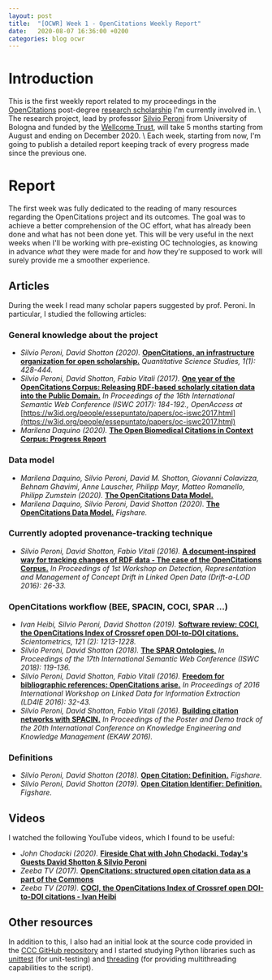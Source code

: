 ```yaml
---
layout: post
title:  "[OCWR] Week 1 - OpenCitations Weekly Report"
date:   2020-08-07 16:36:00 +0200
categories: blog ocwr
---
```

# Introduction
This is the first weekly report related to my proceedings in the [OpenCitations][opencitations] post-degree [research scholarship][research_scholarship] I'm currently involved in. \\
The research project, lead by professor [Silvio Peroni][essepuntato] from University of Bologna and funded by the [Wellcome Trust][wellcome], will take 5 months starting from August and ending on December 2020. \\
Each week, starting from now, I'm going to publish a detailed report keeping track of every progress made since the previous one.

# Report
The first week was fully dedicated to the reading of many resources regarding the OpenCitations project and its outcomes. The goal was to achieve a better comprehension of the OC effort, what has already been done and what has not been done yet. This will be very useful in the next weeks when I'll be working with pre-existing OC technologies, as knowing in advance _what_ they were made for and _how_ they're supposed to work will surely provide me a smoother experience.

## Articles
During the week I read many scholar papers suggested by prof. Peroni. In particular, I studied the following articles:

### General knowledge about the project
* _Silvio Peroni, David Shotton (2020)._ [__OpenCitations, an infrastructure organization for open scholarship.__](https://doi.org/10.1162/qss_a_00023) _Quantitative Science Studies, 1(1): 428-444._
* _Silvio Peroni, David Shotton, Fabio Vitali (2017)._ [__One year of the OpenCitations Corpus: Releasing RDF-based scholarly citation data into the Public Domain.__](https://doi.org/10.1007/978-3-319-68204-4_19) _In Proceedings of the 16th International Semantic Web Conference (ISWC 2017): 184-192., OpenAccess at_ [https://w3id.org/people/essepuntato/papers/oc-iswc2017.html](https://w3id.org/people/essepuntato/papers/oc-iswc2017.html)
* _Marilena Daquino (2020)._ [__The Open Biomedical Citations in Context Corpus: Progress Report__](https://opencitations.wordpress.com/2020/01/27/the-open-biomedical-citations-in-context-corpus-progress-report/)

### Data model
* _Marilena Daquino, Silvio Peroni, David M. Shotton, Giovanni Colavizza, Behnam Ghavimi, Anne Lauscher, Philipp Mayr, Matteo Romanello, Philipp Zumstein (2020)._ [__The OpenCitations Data Model.__](https://arxiv.org/abs/2005.11981) 
* _Marilena Daquino, Silvio Peroni, David Shotton (2020)._ [__The OpenCitations Data Model.__](https://doi.org/10.6084/m9.figshare.3443876.v7) _Figshare._

### Currently adopted provenance-tracking technique
* _Silvio Peroni, David Shotton, Fabio Vitali (2016)._ [__A document-inspired way for tracking changes of RDF data - The case of the OpenCitations Corpus.__](https://w3id.org/oc/paper/occ-driftalod2016.html) _In Proceedings of 1st Workshop on Detection, Representation and Management of Concept Drift in Linked Open Data (Drift-a-LOD 2016): 26-33._

### OpenCitations workflow (BEE, SPACIN, COCI, SPAR ...)
* _Ivan Heibi, Silvio Peroni, David Shotton (2019)._ [__Software review: COCI, the OpenCitations Index of Crossref open DOI-to-DOI citations.__](https://doi.org/10.1007/s11192-019-03217-6) _Scientometrics, 121 (2): 1213-1228._
* _Silvio Peroni, David Shotton (2018)._ [__The SPAR Ontologies.__](https://doi.org/10.1007/978-3-030-00668-6_8) _In Proceedings of the 17th International Semantic Web Conference (ISWC 2018): 119-136._
* _Silvio Peroni, David Shotton, Fabio Vitali (2016)._ [__Freedom for bibliographic references: OpenCitations arise.__](https://w3id.org/oc/paper/occ-lisc2016.html) _In Proceedings of 2016 International Workshop on Linked Data for Information Extraction (LD4IE 2016): 32-43._
* _Silvio Peroni, David Shotton, Fabio Vitali (2016)._ [__Building citation networks with SPACIN.__](https://w3id.org/oc/paper/spacin-demo-ekaw2016.html) _In Proceedings of the Poster and Demo track of the 20th International Conference on Knowledge Engineering and Knowledge Management (EKAW 2016)._

### Definitions
* _Silvio Peroni, David Shotton (2018)._ [__Open Citation: Definition.__](https://doi.org/10.6084/m9.figshare.6683855) _Figshare._
* _Silvio Peroni, David Shotton (2019)._ [__Open Citation Identifier: Definition.__](https://doi.org/10.6084/m9.figshare.7127816) _Figshare._

## Videos
I watched the following YouTube videos, which I found to be useful:
* _John Chodacki (2020)._ [__Fireside Chat with John Chodacki. Today's Guests David Shotton & Silvio Peroni__](https://www.youtube.com/watch?v=-bCPS2iIdCc)
* _Zeeba TV (2017)._ [__OpenCitations: structured open citation data as a part of the Commons__](https://www.youtube.com/watch?v=_A4cD9N3nFM)
* _Zeeba TV (2019)._ [__COCI, the OpenCitations Index of Crossref open DOI-to-DOI citations - Ivan Heibi__](https://www.youtube.com/watch?v=l4EHwxFMefU)

## Other resources
In addition to this, I also had an initial look at the source code provided in the [CCC GitHub repository][ccc_repo] and I started studying Python libraries such as [unittest][unittest] (for unit-testing) and [threading][threading] (for providing multithreading capabilities to the script).

[opencitations]:        https://opencitations.net
[research_scholarship]: https://bandi.unibo.it/agevolazioni/borse-ricerca?id_bando=52
[essepuntato]:          https://essepuntato.github.io
[wellcome]:             https://wellcome.ac.uk/
[ccc_repo]:             https://github.com/opencitations/ccc
[unittest]:             https://docs.python.org/3/library/unittest.html
[threading]:            https://docs.python.org/3/library/threading.html
